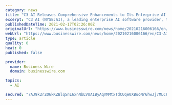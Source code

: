 ```yaml
---
category: news
title: "C3 AI Releases Comprehensive Enhancements to Its Enterprise AI Application Development Platform and AI Applications"
excerpt: "C3 AI (NYSE:AI), a leading enterprise AI software provider, today announced the release of major enhancements to its enterprise AI application develop"
publishedDateTime: 2021-02-17T02:26:00Z
originalUrl: "https://www.businesswire.com/news/home/20210216006166/en/C3-AI-Releases-Comprehensive-Enhancements-to-Its-Enterprise-AI-Application-Development-Platform-and-AI-Applications"
webUrl: "https://www.businesswire.com/news/home/20210216006166/en/C3-AI-Releases-Comprehensive-Enhancements-to-Its-Enterprise-AI-Application-Development-Platform-and-AI-Applications"
type: article
quality: 0
heat: 0
published: false

provider:
  name: Business Wire
  domain: businesswire.com

topics:
  - AI

secured: "7AJ9k2rZO6kKZBlqSnL6xnNbLVUA1ByAqVMMtxTdCUqe0XBuoNr6hwJj7MLCFmCNUCQLMtd3JZgrLxmzqlQWIecNl0+lbNrM6NcyA51h5rV6VW3Mn3M1mw6wPp5UDdTiP6vfmKsyQE6hcQ0MVA40tra6ppTJGDx6OP8WPueE9piV0S8MoPtQwiKJbNsAEhakGC3cLH68IcYCH4rt1HlPAC+mOfdyIB1UDz67FAyeMUNkVjc4OUbWvuynu2R1GNAQ1PMXuHTml/k4uPiPP5sYNYKt/R/VRqn3Hx6gt6+ZhyWqqZVlAHoYl9a2Bo4mhkJNQYUmdGsp5Oa2xZ5d9G5gfKOCv94pb97fI7i1PR3XWEI=;r6vuhxIlE8+1sJP9H3aQ9w=="
---
```


